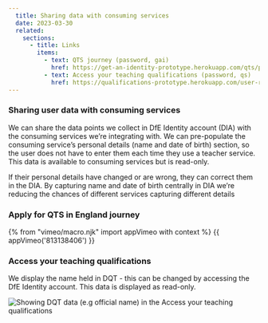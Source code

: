 ```yaml
---
  title: Sharing data with consuming services
  date: 2023-03-30
  related:
    sections:
      - title: Links
        items:
          - text: QTS journey (password, gai)
            href: https://get-an-identity-prototype.herokuapp.com/qts/personal-information/name-and-dob
          - text: Access your teaching qualifications (password, qs)
            href: https://qualifications-prototype.herokuapp.com/user-research/mvp/
---
```

### Sharing user data with consuming services

We can share the data points we collect in DfE Identity account (DIA) with the consuming services we’re integrating with. We can pre-populate the consuming service’s personal details (name and date of birth) section, so the user does not have to enter them each time they use a teacher service. This data is available to consuming services but is read-only.

If their personal details have changed or are wrong, they can correct them in the DIA. By capturing name and date of birth centrally in DIA we’re reducing the chances of different services capturing different details


### Apply for QTS in England journey
{% from "vimeo/macro.njk" import appVimeo with context %}
{{ appVimeo('813138406') }}



### Access your teaching qualifications
We display the name held in DQT - this can be changed by accessing the DfE Identity account. This data is displayed as read-only.

![Showing DQT data (e.g official name) in the Access your teaching qualifications](quals.png "Showing DQT data (e.g official name)  in the Access your teaching qualifications")
